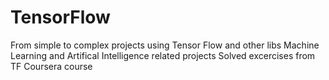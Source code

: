 # TensorFlow
From simple to complex projects using Tensor Flow and other libs
Machine Learning and Artifical Intelligence related projects
Solved excercises from TF Coursera course
